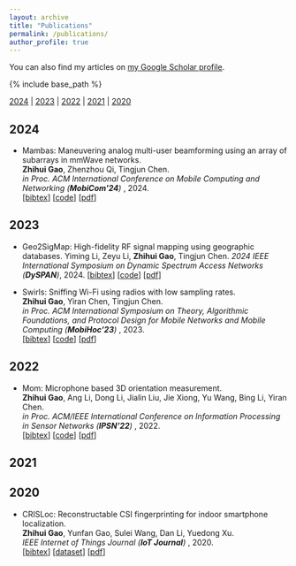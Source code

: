 ```yaml
---
layout: archive
title: "Publications"
permalink: /publications/
author_profile: true
---
```


You can also find my articles on
<a href="https://scholar.google.com/citations?hl=en&user=aDDBPo8AAAAJ">my Google Scholar profile</a>.

{% include base_path %}

[2024](#year2024) | [2023](#year2023) | [2022](#year2022) | [2021](#year2021) | [2020](#year2020)


## <a name="year2024"></a> 2024
* Mambas: Maneuvering analog multi-user beamforming using an array of subarrays in mmWave networks.<br>
  **Zhihui Gao**, Zhenzhou Qi, Tingjun Chen.<br>
  <i> in Proc. ACM International Conference on Mobile Computing and Networking (**MobiCom'24**) </i>, 2024.<br>
  [<a href="javascript:void(0)" onclick="(function(target, id) { if ($('#' + id).css('display') == 'block') { $('#' + id).hide('fast'); $(target).text('bibtex') } else { $('#' + id).show('fast'); $(target).text('bibtex▲') } })(this, 'bibtex-gao2024mambas');">bibtex</a>]
  [[code](https://github.com/functions-lab/MAMBAS-MobiCom2024)]
  [[pdf](https://dl.acm.org/doi/pdf/10.1145/3636534.3649390)]
  <!-- [[publisher](https://dl.acm.org/doi/10.1145/3636534.3649390)] -->
  <div id="bibtex-gao2024mambas" style="display:none">
  <pre>
    @inproceedings{gao2024mambas,
      title={Mambas: Maneuvering analog multi-user beamforming using an array of subarrays in {mmWave} networks},
      author={Gao, Zhihui and Qi, Zhenzhou and Chen, Tingjun},
      booktitle={Proc. ACM MobiCom'24},
      year={2024}
    }
  </pre>
  </div>


## <a name="year2023"></a> 2023
* Geo2SigMap: High-fidelity RF signal mapping using geographic databases.
  Yiming Li, Zeyu Li, **Zhihui Gao**, Tingjun Chen.
  <i>2024 IEEE International Symposium on Dynamic Spectrum Access Networks (**DySPAN**)</i>, 2024.
  [<a href="javascript:void(0)" onclick="(function(target, id) { if ($('#' + id).css('display') == 'block') { $('#' + id).hide('fast'); $(target).text('bibtex') } else { $('#' + id).show('fast'); $(target).text('bibtex▲') } })(this, 'bibtex-Li2023');">bibtex</a>]
  [[code](https://github.com/functions-lab/geo2sigmap)]
  [[pdf](https://arxiv.org/pdf/2312.14303)]
  <div id="bibtex-Li2023" style="display:none">
  <pre>
  @article{Li2023,
  author    = {Li, Yiming and Li, Zeyu and Gao, Zhihui and Chen, Tingjun},
  title     = { {Geo2SigMap}: High-Fidelity {RF} Signal Mapping Using Geographic Databases},
  year      = {2023},
  doi       = {10.48550/ARXIV.2312.14303},
  publisher = {arXiv},
  }
  </pre>
  </div>

* Swirls: Sniffing Wi-Fi using radios with low sampling rates.<br>
  **Zhihui Gao**, Yiran Chen, Tingjun Chen.<br>
  <i> in Proc. ACM International Symposium on Theory, Algorithmic Foundations, and Protocol Design for Mobile Networks and Mobile Computing (**MobiHoc’23**) </i>, 2023.<br>
  [<a href="javascript:void(0)" onclick="(function(target, id) { if ($('#' + id).css('display') == 'block') { $('#' + id).hide('fast'); $(target).text('bibtex') } else { $('#' + id).show('fast'); $(target).text('bibtex▲') } })(this, 'bibtex-gao2023swirls');">bibtex</a>]
  [[code](https://github.com/functions-lab/SWIRLS-MobiHoc2023)]
  [[pdf](https://dl.acm.org/doi/abs/10.1145/3565287.3610279)]
  <!-- [[publisher](https://dl.acm.org/doi/abs/10.1145/3565287.3610279)] -->
  <div id="bibtex-gao2023swirls" style="display:none">
  <pre>
    @inproceedings{gao2023swirls,
      title={Swirls: Sniffing {Wi-Fi} using radios with low sampling rates},
      author={Gao, Zhihui and Chen, Yiran and Chen, Tingjun},
      booktitle={Proc. ACM MobiHoc'23},
      year={2023}}
    }
  </pre>
  </div>

## <a name="year2022"></a> 2022
* Mom: Microphone based 3D orientation measurement.<br>
  **Zhihui Gao**, Ang Li, Dong Li, Jialin Liu, Jie Xiong, Yu Wang, Bing Li, Yiran Chen.<br>
  <i> in Proc. ACM/IEEE International Conference on Information Processing in Sensor Networks (**IPSN’22**) </i>, 2022.<br>
  [<a href="javascript:void(0)" onclick="(function(target, id) { if ($('#' + id).css('display') == 'block') { $('#' + id).hide('fast'); $(target).text('bibtex') } else { $('#' + id).show('fast'); $(target).text('bibtex▲') } })(this, 'bibtex-gao2022mom');">bibtex</a>]
  [[code](https://github.com/zhihuigao/IPSN2022-MOM)]
  [[pdf](https://ieeexplore.ieee.org/abstract/document/9826109)]
  <!-- [[publisher](https://ieeexplore.ieee.org/abstract/document/9826109)] -->
  <div id="bibtex-gao2022mom" style="display:none">
  <pre>
    @inproceedings{gao2022mom,
      title={Mom: Microphone based {3D} orientation measurement},
      author={Gao, Zhihui and Li, Ang and Li, Dong and Liu, Jialin and Xiong, Jie and Wang, Yu and Li, Bing and Chen, Yiran},
      booktitle={Proc. ACM/IEEE IPSN'22},
      year={2022},
    }
  </pre>
  </div>

## <a name="year2021"></a> 2021

## <a name="year2020"></a> 2020
* CRISLoc: Reconstructable CSI fingerprinting for indoor smartphone localization.<br>
  **Zhihui Gao**, Yunfan Gao, Sulei Wang, Dan Li, Yuedong Xu.<br>
  <i> IEEE Internet of Things Journal (**IoT Journal**) </i>, 2020.<br>
  [<a href="javascript:void(0)" onclick="(function(target, id) { if ($('#' + id).css('display') == 'block') { $('#' + id).hide('fast'); $(target).text('bibtex') } else { $('#' + id).show('fast'); $(target).text('bibtex▲') } })(this, 'bibtex-gao2020crisloc');">bibtex</a>]
  [[dataset](https://github.com/zhihuigao/CRISLoc_dataset)]
  [[pdf](https://ieeexplore.ieee.org/abstract/document/9187854)]
  <!-- [[publisher](https://ieeexplore.ieee.org/abstract/document/9187854)] -->
  <div id="bibtex-gao2020crisloc" style="display:none">
  <pre>
    @article{gao2020crisloc,
      title={CRISLoc: Reconstructable {CSI} fingerprinting for indoor smartphone localization},
      author={Gao, Zhihui and Gao, Yunfan and Wang, Sulei and Li, Dan and Xu, Yuedong},
      journal={IEEE Internet of Things Journal},
      volume={8},
      number={5},
      pages={3422--3437},
      year={2020},
      publisher={IEEE}
    }
  </pre>
  </div>
